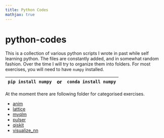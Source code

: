 ```yaml
---
title: Python Codes
mathjax: true
---
```


# python-codes
This is a collection of various python scripts I wrote in past while self learning python. The files are constantly added, and in somewhat random fashion. Over the time I will try to organize them into folders. For most exercises, you will need to have `numpy` installed.

| `pip install numpy` |or | `conda install numpy` |
|-------------------  |-  |---------------------  |

At the moment there are following folder for categorised exercises.

- [anim](anim/)
- [lattice](lattice/)
- [myqlm](myqlm/)
- [pulser](pulser/)
- [qiskit](qiskit/)
- [visualize_nn](visualize_nn/)
